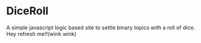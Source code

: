 # DiceRoll
A simple javascript logic based site to settle binary topics with a roll of dice. Hey refresh me!!(wink wink)
